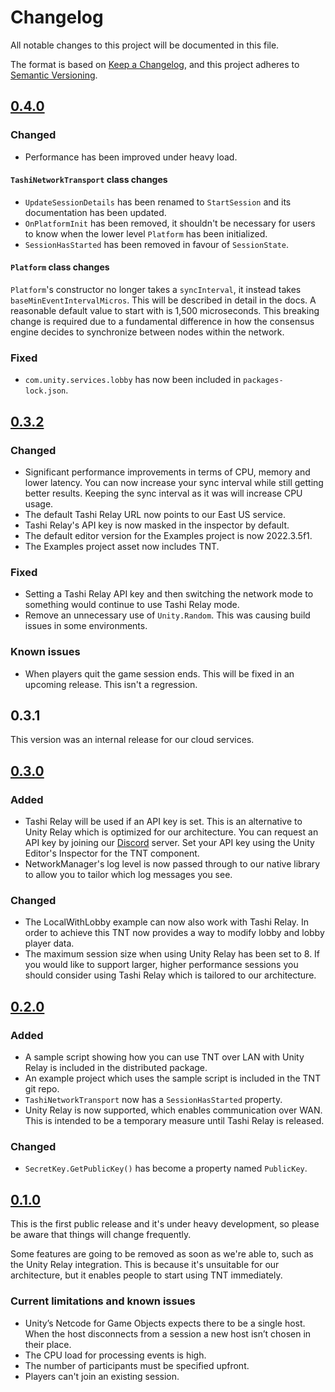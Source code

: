 # Changelog

All notable changes to this project will be documented in this file.

The format is based on [Keep a Changelog](https://keepachangelog.com/en/1.0.0/),
and this project adheres to [Semantic Versioning](https://semver.org/spec/v2.0.0.html).

## [0.4.0]

### Changed

* Performance has been improved under heavy load.

#### `TashiNetworkTransport` class changes
* `UpdateSessionDetails` has been renamed to `StartSession` and its
  documentation has been updated.
* `OnPlatformInit` has been removed, it shouldn't be necessary for users to know
  when the lower level `Platform` has been initialized.
* `SessionHasStarted` has been removed in favour of `SessionState`.

#### `Platform` class changes

`Platform`'s constructor no longer takes a `syncInterval`, it instead takes
`baseMinEventIntervalMicros`. This will be described in detail in the docs.
A reasonable default value to start with is 1,500 microseconds. This breaking
change is required due to a fundamental difference in how the consensus engine
decides to synchronize between nodes within the network.

### Fixed

* `com.unity.services.lobby` has now been included in `packages-lock.json`.

## [0.3.2]

### Changed

* Significant performance improvements in terms of CPU, memory and lower
  latency. You can now increase your sync interval while still getting better
  results. Keeping the sync interval as it was will increase CPU usage.
* The default Tashi Relay URL now points to our East US service.
* Tashi Relay's API key is now masked in the inspector by default.
* The default editor version for the Examples project is now 2022.3.5f1.
* The Examples project asset now includes TNT.

### Fixed

* Setting a Tashi Relay API key and then switching the network mode to something
  would continue to use Tashi Relay mode.
* Remove an unnecessary use of `Unity.Random`. This was causing build issues in
  some environments.

### Known issues

* When players quit the game session ends. This will be fixed in an upcoming
  release. This isn't a regression.

## 0.3.1

This version was an internal release for our cloud services.

## [0.3.0]

### Added

* Tashi Relay will be used if an API key is set. This  is an alternative to Unity
  Relay which is optimized for our architecture. You can request an API key by
  joining our [Discord] server. Set your API key using the Unity Editor's
  Inspector for the TNT component.
* NetworkManager's log level is now passed through to our native library to
  allow you to tailor which log messages you see.

### Changed

* The LocalWithLobby example can now also work with Tashi Relay. In order to
  achieve this TNT now provides a way to modify lobby and lobby player data.
* The maximum session size when using Unity Relay has been set to 8.
  If you would like to support larger, higher performance sessions you should
  consider using Tashi Relay which is tailored to our architecture.

## [0.2.0]

### Added

* A sample script showing how you can use TNT over LAN with Unity Relay is
  included in the distributed package.
* An example project which uses the sample script is included in the TNT git
  repo.
* `TashiNetworkTransport` now has a `SessionHasStarted` property.
* Unity Relay is now supported, which enables communication over WAN. This is
  intended to be a temporary measure until Tashi Relay is released.

### Changed

* `SecretKey.GetPublicKey()` has become a property named `PublicKey`.

## [0.1.0]

This is the first public release and it's under heavy development, so please
be aware that things will change frequently.

Some features are going to be removed as soon as we're able to, such as the
Unity Relay integration. This is because it's unsuitable for our architecture,
but it enables people to start using TNT immediately.

### Current limitations and known issues

* Unity’s Netcode for Game Objects expects there to be a single host. When the
  host disconnects from a session a new host isn’t chosen in their place.
* The CPU load for processing events is high.
* The number of participants must be specified upfront.
* Players can't join an existing session.

[Keep a Changelog]: https://keepachangelog.com/en/1.0.0/
[Semantic Versioning]: https://semver.org/spec/v2.0.0.html
[Discord]: https://discord.com/invite/fPNdgUCGnk
[0.4.0]: https://github.com/tashigg/tashi-network-transport/releases/tag/v0.4.0
[0.3.2]: https://github.com/tashigg/tashi-network-transport/releases/tag/v0.3.2
[0.3.0]: https://github.com/tashigg/tashi-network-transport/releases/tag/v0.3.0
[0.2.0]: https://github.com/tashigg/tashi-network-transport/releases/tag/v0.2.0
[0.1.0]: https://github.com/tashigg/tashi-network-transport/releases/tag/v0.1.0
